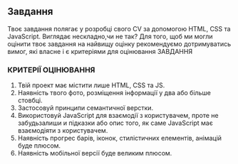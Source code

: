 ## Завдання

Твоє завдання полягає у розробці свого CV за допомогою HTML, CSS та JavaScript. Виглядає нескладно,чи не так? Для того, щоб ми могли оцінити твоє завдання на найвищу оцінку рекомендуємо дотримуватись вимог, які власне і є критеріями для оцінювання ЗАВДАННЯ

### КРИТЕРІЇ ОЦІНЮВАННЯ

1. Твій проект має містити лише HTML, CSS та JS.
2. Наявність твого фото, розміщення інформації у два або більше стовбці.
3. Застосовуй принципи семантичної верстки.
4. Використовуй JavaScript для взаємодії з користувачем, проте не забудьзалиши и підказки або опис того, як саме JavaScript має взаємодіяти з користувачем.
5. Наявність прогрес барів, іконок, стилістичних елементів, анімацій буде плюсом.
6. Наявність мобільної версії буде великим плюсом.
